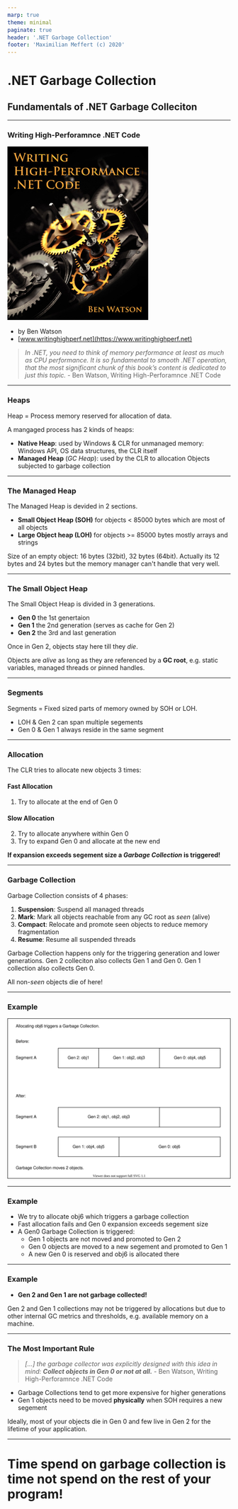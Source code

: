 ```yaml
---
marp: true
theme: minimal
paginate: true
header: '.NET Garbage Collection'
footer: 'Maximilian Meffert (c) 2020'
---
```


# .NET Garbage Collection
## Fundamentals of .NET Garbage Colleciton

---

### Writing High-Perforamnce .NET Code

![bg right 80%](./images/WHPNC-Cover.jpg)
* by Ben Watson 
* [www.writinghighperf.net](https://www.writinghighperf.net)

> _In .NET, you need to think of memory performance at least as much as CPU performance. It is so fundamental to smooth .NET operation, that the most significant chunk of this book’s content is dedicated to just this topic._ - Ben Watson, Writing High-Perforamnce .NET Code

---

### Heaps

Heap = Process memory reserved for allocation of data.

A mangaged process has 2 kinds of heaps:

* __Native Heap__: used by Windows & CLR for unmanaged memory: Windows API, OS data structures, the CLR itself
* __Managed Heap__  (_GC Heap_): used by the CLR to allocation Objects subjected to garbage collection

---

### The Managed Heap

The Managed Heap is devided in 2 sections.

* __Small Object Heap (SOH)__ for objects < 85000 bytes which are most of all objects
* __Large Object heap (LOH)__ for objects >= 85000 bytes mostly arrays and strings

Size of an empty object: 16 bytes (32bit), 32 bytes (64bit).
Actually its 12 bytes and 24 bytes but the memory manager can't handle that very well.

---

### The Small Object Heap

The Small Object Heap is divided in 3 generations.

* __Gen 0__ the 1st genertaion
* __Gen 1__ the 2nd generation (serves as cache for Gen 2)
* __Gen 2__ the 3rd and last generation

Once in Gen 2, objects stay here till they _die_.

Objects are _alive_ as long as they are referenced by a __GC root__, e.g. static variables, managed threads or pinned handles.

---

### Segments

Segments = Fixed sized parts of memory owned by SOH or LOH.

* LOH & Gen 2 can span multiple segements
* Gen 0 & Gen 1 always reside in the same segment

---

### Allocation

The CLR tries to allocate new objects 3 times:

#### Fast Allocation
1. Try to allocate at the end of Gen 0

#### Slow Allocation
2. Try to allocate anywhere within Gen 0
3. Try to expand Gen 0 and allocate at the new end

__If expansion exceeds segement size a *Garbage Collection* is triggered!__

---

### Garbage Collection

Garbage Collection consists of 4 phases:

1. __Suspension__: Suspend all managed threads
2. __Mark__: Mark all objects reachable from any GC root as _seen_ (alive)
3. __Compact__: Relocate and promote seen objects to reduce memory fragmentation
4. __Resume__: Resume all suspended threads

Garbage Collection happens only for the triggering generation and lower generations.
Gen 2 colleciton also collects Gen 1 and Gen 0. Gen 1 collection also collects Gen 0.

All non-_seen_ objects die of here!

---

### Example

![w:650px](./images/Example.svg)

---

### Example

* We try to allocate obj6 which triggers a garbage collection
* Fast allocation fails and Gen 0 expansion exceeds segement size
* A Gen0 Garbage Collection is triggered:
  * Gen 1 objects are not moved and promoted to Gen 2 
  * Gen 0 objects are moved to a new segement and promoted to Gen 1
  * A new Gen 0 is reserved and obj6 is allocated there

---

### Example

* __Gen 2 and Gen 1 are not garbage collected!__

Gen 2 and Gen 1 collections may not be triggered by allocations but due to other internal GC metrics and thresholds, e.g. available memory on a machine.

---

### The Most Important Rule

> _[...] the garbage collector was explicitly designed with this idea in mind: **Collect objects in Gen 0 or not at all.**_  - Ben Watson, Writing High-Perforamnce .NET Code

* Garbage Collections tend to get more expensive for higher generations
* Gen 1 objects need to be moved __physically__ when SOH requires a new segement

Ideally, most of your objects die in Gen 0 and few live in Gen 2 for the lifetime of your application.

---

# Time spend on garbage collection is time not spend on the rest of your program!